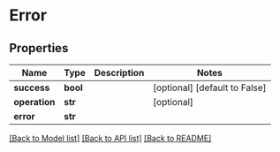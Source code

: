 # Error

## Properties
Name | Type | Description | Notes
------------ | ------------- | ------------- | -------------
**success** | **bool** |  | [optional] [default to False]
**operation** | **str** |  | [optional] 
**error** | **str** |  | 

[[Back to Model list]](../README.md#documentation-for-models) [[Back to API list]](../README.md#documentation-for-api-endpoints) [[Back to README]](../README.md)


